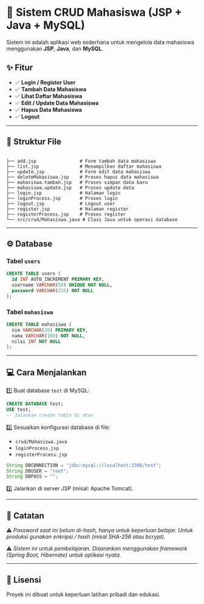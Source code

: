 # 📌 Sistem CRUD Mahasiswa (JSP + Java + MySQL)

Sistem ini adalah aplikasi web sederhana untuk mengelola data mahasiswa menggunakan **JSP**, **Java**, dan **MySQL**.

## ✨ Fitur
- ✅ **Login / Register User**
- ✅ **Tambah Data Mahasiswa**
- ✅ **Lihat Daftar Mahasiswa**
- ✅ **Edit / Update Data Mahasiswa**
- ✅ **Hapus Data Mahasiswa**
- ✅ **Logout**

---

## 🚀 Struktur File
```

├── add.jsp                # Form tambah data mahasiswa
├── list.jsp               # Menampilkan daftar mahasiswa
├── update.jsp             # Form edit data mahasiswa
├── deleteMahasiswa.jsp    # Proses hapus data mahasiswa
├── mahasiswa.tambah.jsp   # Proses simpan data baru
├── mahasiswa.update.jsp   # Proses update data
├── login.jsp              # Halaman login
├── loginProcess.jsp       # Proses login
├── logout.jsp             # Logout user
├── register.jsp           # Halaman register
├── registerProcess.jsp    # Proses register
└── src/crud/Mahasiswa.java # Class Java untuk operasi database

````

---

## ⚙️ Database

### Tabel `users`
```sql
CREATE TABLE users (
  id INT AUTO_INCREMENT PRIMARY KEY,
  username VARCHAR(50) UNIQUE NOT NULL,
  password VARCHAR(255) NOT NULL
);
````

### Tabel `mahasiswa`

```sql
CREATE TABLE mahasiswa (
  nim VARCHAR(20) PRIMARY KEY,
  nama VARCHAR(100) NOT NULL,
  nilai INT NOT NULL
);
```

---

## 💻 Cara Menjalankan

1️⃣ Buat database `test` di MySQL:

```sql
CREATE DATABASE test;
USE test;
-- Jalankan create table di atas
```

2️⃣ Sesuaikan konfigurasi database di file:

* `crud/Mahasiswa.java`
* `loginProcess.jsp`
* `registerProcess.jsp`

```java
String DBCONNECTION = "jdbc:mysql://localhost:3306/test";
String DBUSER = "root";
String DBPASS = "";
```

3️⃣ Jalankan di server JSP (misal: Apache Tomcat).

---

## 📝 Catatan

⚠️ *Password saat ini belum di-hash, hanya untuk keperluan belajar. Untuk produksi gunakan enkripsi / hash (misal SHA-256 atau bcrypt).*

⚠️ *Sistem ini untuk pembelajaran. Disarankan menggunakan framework (Spring Boot, Hibernate) untuk aplikasi nyata.*

---

## 📌 Lisensi

Proyek ini dibuat untuk keperluan latihan pribadi dan edukasi.

```

